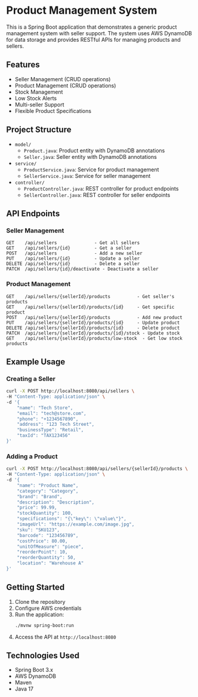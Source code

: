 # Product Management System

This is a Spring Boot application that demonstrates a generic product management system with seller support. The system uses AWS DynamoDB for data storage and provides RESTful APIs for managing products and sellers.

## Features

- Seller Management (CRUD operations)
- Product Management (CRUD operations)
- Stock Management
- Low Stock Alerts
- Multi-seller Support
- Flexible Product Specifications

## Project Structure

- `model/`
  - `Product.java`: Product entity with DynamoDB annotations
  - `Seller.java`: Seller entity with DynamoDB annotations
- `service/`
  - `ProductService.java`: Service for product management
  - `SellerService.java`: Service for seller management
- `controller/`
  - `ProductController.java`: REST controller for product endpoints
  - `SellerController.java`: REST controller for seller endpoints

## API Endpoints

### Seller Management
```
GET    /api/sellers              - Get all sellers
GET    /api/sellers/{id}         - Get a seller
POST   /api/sellers              - Add a new seller
PUT    /api/sellers/{id}         - Update a seller
DELETE /api/sellers/{id}         - Delete a seller
PATCH  /api/sellers/{id}/deactivate - Deactivate a seller
```

### Product Management
```
GET    /api/sellers/{sellerId}/products          - Get seller's products
GET    /api/sellers/{sellerId}/products/{id}     - Get specific product
POST   /api/sellers/{sellerId}/products          - Add new product
PUT    /api/sellers/{sellerId}/products/{id}     - Update product
DELETE /api/sellers/{sellerId}/products/{id}     - Delete product
PATCH  /api/sellers/{sellerId}/products/{id}/stock - Update stock
GET    /api/sellers/{sellerId}/products/low-stock  - Get low stock products
```

## Example Usage

### Creating a Seller
```bash
curl -X POST http://localhost:8080/api/sellers \
-H "Content-Type: application/json" \
-d '{
    "name": "Tech Store",
    "email": "tech@store.com",
    "phone": "+1234567890",
    "address": "123 Tech Street",
    "businessType": "Retail",
    "taxId": "TAX123456"
}'
```

### Adding a Product
```bash
curl -X POST http://localhost:8080/api/sellers/{sellerId}/products \
-H "Content-Type: application/json" \
-d '{
    "name": "Product Name",
    "category": "Category",
    "brand": "Brand",
    "description": "Description",
    "price": 99.99,
    "stockQuantity": 100,
    "specifications": "{\"key\": \"value\"}",
    "imageUrl": "https://example.com/image.jpg",
    "sku": "SKU123",
    "barcode": "123456789",
    "costPrice": 80.00,
    "unitOfMeasure": "piece",
    "reorderPoint": 10,
    "reorderQuantity": 50,
    "location": "Warehouse A"
}'
```

## Getting Started

1. Clone the repository
2. Configure AWS credentials
3. Run the application:
   ```bash
   ./mvnw spring-boot:run
   ```
4. Access the API at `http://localhost:8080`

## Technologies Used

- Spring Boot 3.x
- AWS DynamoDB
- Maven
- Java 17